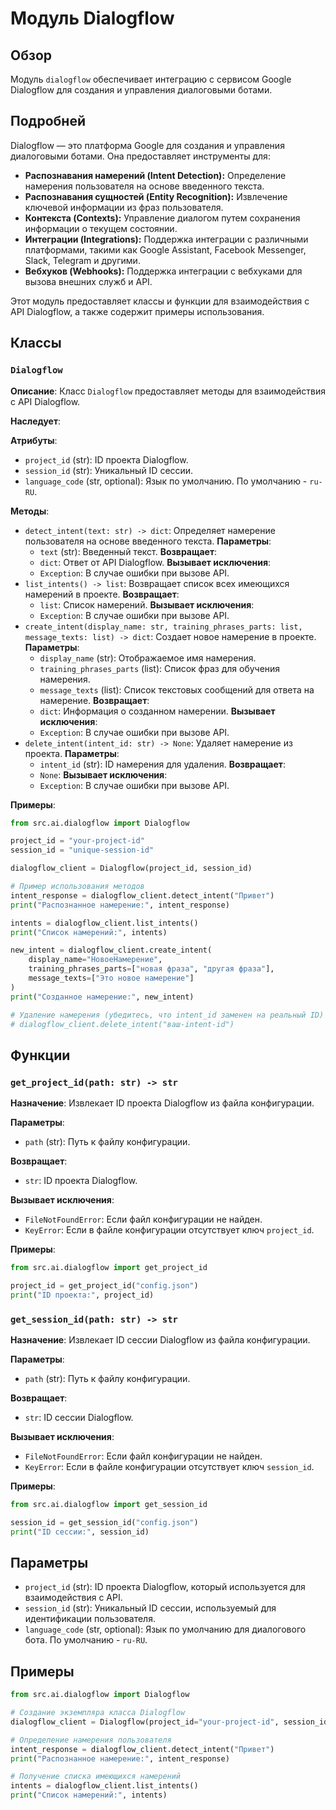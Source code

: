 # Модуль Dialogflow

## Обзор

Модуль `dialogflow` обеспечивает интеграцию с сервисом Google Dialogflow для создания и управления диалоговыми ботами.

## Подробней

Dialogflow — это платформа Google для создания и управления диалоговыми ботами. Она предоставляет инструменты для:

- **Распознавания намерений (Intent Detection):** Определение намерения пользователя на основе введенного текста.
- **Распознавания сущностей (Entity Recognition):** Извлечение ключевой информации из фраз пользователя.
- **Контекста (Contexts):** Управление диалогом путем сохранения информации о текущем состоянии.
- **Интеграции (Integrations):** Поддержка интеграции с различными платформами, такими как Google Assistant, Facebook Messenger, Slack, Telegram и другими.
- **Вебхуков (Webhooks):** Поддержка интеграции с вебхуками для вызова внешних служб и API.

Этот модуль предоставляет классы и функции для взаимодействия с API Dialogflow, а также содержит примеры использования.

## Классы

### `Dialogflow`

**Описание**: Класс `Dialogflow` предоставляет методы для взаимодействия с API Dialogflow.

**Наследует**: 

**Атрибуты**:

- `project_id` (str): ID проекта Dialogflow.
- `session_id` (str): Уникальный ID сессии.
- `language_code` (str, optional): Язык по умолчанию. По умолчанию - `ru-RU`.

**Методы**:

- `detect_intent(text: str) -> dict`: Определяет намерение пользователя на основе введенного текста.
    **Параметры**:
    - `text` (str): Введенный текст.
    **Возвращает**:
    - `dict`: Ответ от API Dialogflow.
    **Вызывает исключения**:
    - `Exception`: В случае ошибки при вызове API.
- `list_intents() -> list`: Возвращает список всех имеющихся намерений в проекте.
    **Возвращает**:
    - `list`: Список намерений.
    **Вызывает исключения**:
    - `Exception`: В случае ошибки при вызове API.
- `create_intent(display_name: str, training_phrases_parts: list, message_texts: list) -> dict`: Создает новое намерение в проекте.
    **Параметры**:
    - `display_name` (str): Отображаемое имя намерения.
    - `training_phrases_parts` (list): Список фраз для обучения намерения.
    - `message_texts` (list): Список текстовых сообщений для ответа на намерение.
    **Возвращает**:
    - `dict`: Информация о созданном намерении.
    **Вызывает исключения**:
    - `Exception`: В случае ошибки при вызове API.
- `delete_intent(intent_id: str) -> None`: Удаляет намерение из проекта.
    **Параметры**:
    - `intent_id` (str): ID намерения для удаления.
    **Возвращает**:
    - `None`:
    **Вызывает исключения**:
    - `Exception`: В случае ошибки при вызове API.

**Примеры**:

```python
from src.ai.dialogflow import Dialogflow

project_id = "your-project-id"
session_id = "unique-session-id"

dialogflow_client = Dialogflow(project_id, session_id)

# Пример использования методов
intent_response = dialogflow_client.detect_intent("Привет")
print("Распознанное намерение:", intent_response)

intents = dialogflow_client.list_intents()
print("Список намерений:", intents)

new_intent = dialogflow_client.create_intent(
    display_name="НовоеНамерение",
    training_phrases_parts=["новая фраза", "другая фраза"],
    message_texts=["Это новое намерение"]
)
print("Созданное намерение:", new_intent)

# Удаление намерения (убедитесь, что intent_id заменен на реальный ID)
# dialogflow_client.delete_intent("ваш-intent-id")
```

## Функции

### `get_project_id(path: str) -> str`

**Назначение**: Извлекает ID проекта Dialogflow из файла конфигурации.

**Параметры**:

- `path` (str): Путь к файлу конфигурации.

**Возвращает**:

- `str`: ID проекта Dialogflow.

**Вызывает исключения**:

- `FileNotFoundError`: Если файл конфигурации не найден.
- `KeyError`: Если в файле конфигурации отсутствует ключ `project_id`.

**Примеры**:

```python
from src.ai.dialogflow import get_project_id

project_id = get_project_id("config.json")
print("ID проекта:", project_id)
```

### `get_session_id(path: str) -> str`

**Назначение**: Извлекает ID сессии Dialogflow из файла конфигурации.

**Параметры**:

- `path` (str): Путь к файлу конфигурации.

**Возвращает**:

- `str`: ID сессии Dialogflow.

**Вызывает исключения**:

- `FileNotFoundError`: Если файл конфигурации не найден.
- `KeyError`: Если в файле конфигурации отсутствует ключ `session_id`.

**Примеры**:

```python
from src.ai.dialogflow import get_session_id

session_id = get_session_id("config.json")
print("ID сессии:", session_id)
```

## Параметры

- `project_id` (str): ID проекта Dialogflow, который используется для взаимодействия с API.
- `session_id` (str): Уникальный ID сессии, используемый для идентификации пользователя.
- `language_code` (str, optional): Язык по умолчанию для диалогового бота. По умолчанию - `ru-RU`.

## Примеры

```python
from src.ai.dialogflow import Dialogflow

# Создание экземпляра класса Dialogflow
dialogflow_client = Dialogflow(project_id="your-project-id", session_id="your-session-id")

# Определение намерения пользователя
intent_response = dialogflow_client.detect_intent("Привет")
print("Распознанное намерение:", intent_response)

# Получение списка имеющихся намерений
intents = dialogflow_client.list_intents()
print("Список намерений:", intents)
```
